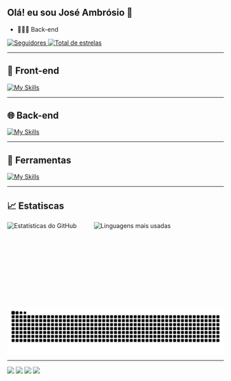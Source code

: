 ## Olá! eu sou José Ambrósio 👋

- 👨🏽‍💻 Back-end
  
<p align="left">
    
  <a href="https://github.com/ambrosio007?tab=followers">
      <img 
          alt="Seguidores" 
          title="Me siga no GitHub" 
          src="https://custom-icon-badges.demolab.com/github/followers/ambrosio007?color=6a0dad&labelColor=4b0082&style=for-the-badge&logo=github&label=Seguidores&logoColor=white"
        />
  </a>

  <a href="https://github.com/ambrosio007?tab=repositories&sort=stargazers">
      <img 
          alt="Total de estrelas" 
          title="Total de estrelas GitHub" 
          src="https://custom-icon-badges.demolab.com/github/stars/ambrosio007?color=d3af86&style=for-the-badge&labelColor=809146&logo=star&label=estrelas"
        />
  </a>
</p>

---

## 🎨 Front-end
  [![My Skills](https://skillicons.dev/icons?i=html,css,bootstrap,js)](https://skillicons.dev)

---

## 🌐 Back-end
  [![My Skills](https://skillicons.dev/icons?i=python,php,mysql)](https://skillicons.dev)

---

## 🔧 Ferramentas
  [![My Skills](https://skillicons.dev/icons?i=git,github,vscode,figma)](https://skillicons.dev)

---

## 📈 Estatiscas

<div align="center" style="display: flex; gap: 40px;">
  
  <img height="180em" src="https://github-readme-stats.vercel.app/api?username=ambrosio007&show_icons=true&theme=radical" alt="Estatísticas do GitHub"/>
  
  <img height="180em" src="https://github-readme-stats.vercel.app/api/top-langs/?username=ambrosio007&layout=compact&theme=radical" alt="Linguagens mais usadas"/>
  
</div>

<br>

<picture align="center">
  <source media="(prefers-color-scheme: dark)" srcset="https://raw.githubusercontent.com/ambrosio007/ambrosio007/output/github-contribution-grid-snake-dark.svg">
  <source media="(prefers-color-scheme: light)" srcset="https://raw.githubusercontent.com/ambrosio007/ambrosio007/output/github-contribution-grid-snake-dark.svg">
  <img align="center" alt="github contribution grid snake animation" src="https://raw.githubusercontent.com/ambrosio007/ambrosio007/output/github-contribution-grid-snake.svg">
</picture>

---

<a href="" target="_blank"><img src="https://img.shields.io/badge/-Instagram-%23E4405F?style=for-the-badge&logo=instagram&logoColor=white" target="_blank"></a>
<a href="" target="_blank"><img src="https://img.shields.io/badge/Discord-7289DA?style=for-the-badge&logo=discord&logoColor=white" target="_blank"></a> 
<a href = "jose.amb.neto2004@gmail.com"><img src="https://img.shields.io/badge/-Gmail-%23333?style=for-the-badge&logo=gmail&logoColor=white" target="_blank"></a>
<a href="https://www.linkedin.com/in/jos%C3%A9-ambr%C3%B3sio-de-siqueira-ciriaco-neto-34165a32b/" target="_blank"><img src="https://img.shields.io/badge/-LinkedIn-%230077B5?style=for-the-badge&logo=linkedin&logoColor=white" target="_blank"></a> 
